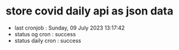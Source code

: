 # store covid daily api as json data

- last cronjob : Sunday, 09 July 2023 13:17:42
- status og cron : success
- status daily cron : success
      
      